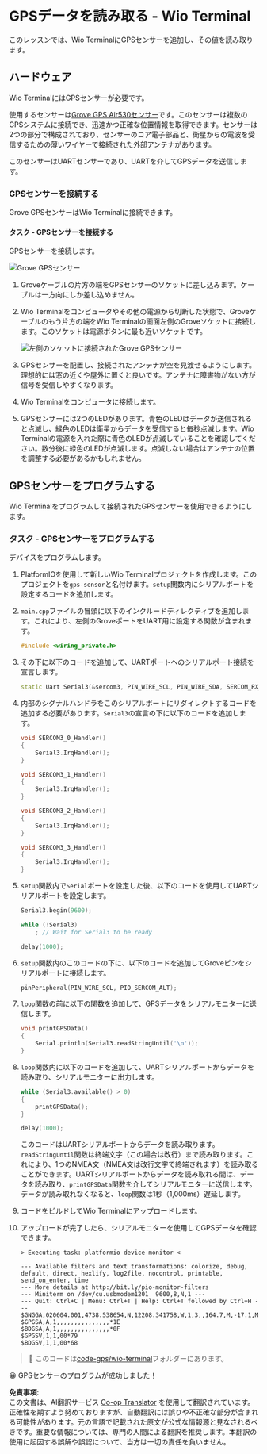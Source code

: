 <!--
CO_OP_TRANSLATOR_METADATA:
{
  "original_hash": "da6ae0a795cf06be33d23ca5b8493fc8",
  "translation_date": "2025-08-25T00:44:50+00:00",
  "source_file": "3-transport/lessons/1-location-tracking/wio-terminal-gps-sensor.md",
  "language_code": "ja"
}
-->
# GPSデータを読み取る - Wio Terminal

このレッスンでは、Wio TerminalにGPSセンサーを追加し、その値を読み取ります。

## ハードウェア

Wio TerminalにはGPSセンサーが必要です。

使用するセンサーは[Grove GPS Air530センサー](https://www.seeedstudio.com/Grove-GPS-Air530-p-4584.html)です。このセンサーは複数のGPSシステムに接続でき、迅速かつ正確な位置情報を取得できます。センサーは2つの部分で構成されており、センサーのコア電子部品と、衛星からの電波を受信するための薄いワイヤーで接続された外部アンテナがあります。

このセンサーはUARTセンサーであり、UARTを介してGPSデータを送信します。

### GPSセンサーを接続する

Grove GPSセンサーはWio Terminalに接続できます。

#### タスク - GPSセンサーを接続する

GPSセンサーを接続します。

![Grove GPSセンサー](../../../../../translated_images/grove-gps-sensor.247943bf69b03f0d1820ef6ed10c587f9b650e8db55b936851c92412180bd3e2.ja.png)

1. Groveケーブルの片方の端をGPSセンサーのソケットに差し込みます。ケーブルは一方向にしか差し込めません。

1. Wio Terminalをコンピュータやその他の電源から切断した状態で、Groveケーブルのもう片方の端をWio Terminalの画面左側のGroveソケットに接続します。このソケットは電源ボタンに最も近いソケットです。

    ![左側のソケットに接続されたGrove GPSセンサー](../../../../../translated_images/wio-gps-sensor.19fd52b81ce58095d5deb3d4e5a1fdd88818d76569b00b1f0d740c92dc986525.ja.png)

1. GPSセンサーを配置し、接続されたアンテナが空を見渡せるようにします。理想的には窓の近くや屋外に置くと良いです。アンテナに障害物がない方が信号を受信しやすくなります。

1. Wio Terminalをコンピュータに接続します。

1. GPSセンサーには2つのLEDがあります。青色のLEDはデータが送信されると点滅し、緑色のLEDは衛星からデータを受信すると毎秒点滅します。Wio Terminalの電源を入れた際に青色のLEDが点滅していることを確認してください。数分後に緑色のLEDが点滅します。点滅しない場合はアンテナの位置を調整する必要があるかもしれません。

## GPSセンサーをプログラムする

Wio Terminalをプログラムして接続されたGPSセンサーを使用できるようにします。

### タスク - GPSセンサーをプログラムする

デバイスをプログラムします。

1. PlatformIOを使用して新しいWio Terminalプロジェクトを作成します。このプロジェクトを`gps-sensor`と名付けます。`setup`関数内にシリアルポートを設定するコードを追加します。

1. `main.cpp`ファイルの冒頭に以下のインクルードディレクティブを追加します。これにより、左側のGroveポートをUART用に設定する関数が含まれます。

    ```cpp
    #include <wiring_private.h>
    ```

1. その下に以下のコードを追加して、UARTポートへのシリアルポート接続を宣言します。

    ```cpp
    static Uart Serial3(&sercom3, PIN_WIRE_SCL, PIN_WIRE_SDA, SERCOM_RX_PAD_1, UART_TX_PAD_0);
    ```

1. 内部のシグナルハンドラをこのシリアルポートにリダイレクトするコードを追加する必要があります。`Serial3`の宣言の下に以下のコードを追加します。

    ```cpp
    void SERCOM3_0_Handler()
    {
        Serial3.IrqHandler();
    }
    
    void SERCOM3_1_Handler()
    {
        Serial3.IrqHandler();
    }
    
    void SERCOM3_2_Handler()
    {
        Serial3.IrqHandler();
    }
    
    void SERCOM3_3_Handler()
    {
        Serial3.IrqHandler();
    }
    ```

1. `setup`関数内で`Serial`ポートを設定した後、以下のコードを使用してUARTシリアルポートを設定します。

    ```cpp
    Serial3.begin(9600);

    while (!Serial3)
        ; // Wait for Serial3 to be ready

    delay(1000);
    ```

1. `setup`関数内のこのコードの下に、以下のコードを追加してGroveピンをシリアルポートに接続します。

    ```cpp
    pinPeripheral(PIN_WIRE_SCL, PIO_SERCOM_ALT);
    ```

1. `loop`関数の前に以下の関数を追加して、GPSデータをシリアルモニターに送信します。

    ```cpp
    void printGPSData()
    {
        Serial.println(Serial3.readStringUntil('\n'));
    }
    ```

1. `loop`関数内に以下のコードを追加して、UARTシリアルポートからデータを読み取り、シリアルモニターに出力します。

    ```cpp
    while (Serial3.available() > 0)
    {
        printGPSData();
    }
    
    delay(1000);
    ```

    このコードはUARTシリアルポートからデータを読み取ります。`readStringUntil`関数は終端文字（この場合は改行）まで読み取ります。これにより、1つのNMEA文（NMEA文は改行文字で終端されます）を読み取ることができます。UARTシリアルポートからデータを読み取れる間は、データを読み取り、`printGPSData`関数を介してシリアルモニターに送信します。データが読み取れなくなると、`loop`関数は1秒（1,000ms）遅延します。

1. コードをビルドしてWio Terminalにアップロードします。

1. アップロードが完了したら、シリアルモニターを使用してGPSデータを確認できます。

    ```output
    > Executing task: platformio device monitor <
    
    --- Available filters and text transformations: colorize, debug, default, direct, hexlify, log2file, nocontrol, printable, send_on_enter, time
    --- More details at http://bit.ly/pio-monitor-filters
    --- Miniterm on /dev/cu.usbmodem1201  9600,8,N,1 ---
    --- Quit: Ctrl+C | Menu: Ctrl+T | Help: Ctrl+T followed by Ctrl+H ---
    $GNGGA,020604.001,4738.538654,N,12208.341758,W,1,3,,164.7,M,-17.1,M,,*67
    $GPGSA,A,1,,,,,,,,,,,,,,,*1E
    $BDGSA,A,1,,,,,,,,,,,,,,,*0F
    $GPGSV,1,1,00*79
    $BDGSV,1,1,00*68
    ```

> 💁 このコードは[code-gps/wio-terminal](../../../../../3-transport/lessons/1-location-tracking/code-gps/wio-terminal)フォルダーにあります。

😀 GPSセンサーのプログラムが成功しました！

**免責事項**:  
この文書は、AI翻訳サービス [Co-op Translator](https://github.com/Azure/co-op-translator) を使用して翻訳されています。正確性を期すよう努めておりますが、自動翻訳には誤りや不正確な部分が含まれる可能性があります。元の言語で記載された原文が公式な情報源と見なされるべきです。重要な情報については、専門の人間による翻訳を推奨します。本翻訳の使用に起因する誤解や誤認について、当方は一切の責任を負いません。